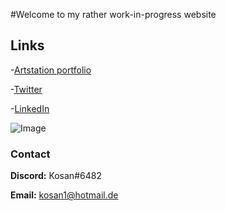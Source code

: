 #Welcome to my rather work-in-progress website

## Links

-[Artstation portfolio](https://www.artstation.com/megakosan)

-[Twitter](https://twitter.com/megakosan)

-[LinkedIn](https://www.linkedin.com/in/kosan-aziz)

![Image](https://cdna.artstation.com/p/users/covers/001/281/344/default/dd18496048cd9039ac5a8ddcf6fc7d1b.jpg)


### Contact

**Discord:**    Kosan#6482

**Email:**      kosan1@hotmail.de
